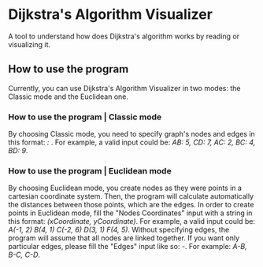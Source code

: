 # Dijkstra's Algorithm Visualizer

A tool to understand how does Dijkstra's algorithm works by reading or visualizing it.

## How to use the program

Currently, you can use Dijkstra's Algorithm Visualizer in two modes: the Classic mode and the Euclidean one.

### How to use the program | Classic mode

By choosing Classic mode, you need to specify graph's nodes and edges in this format: _<firstNodeName><secondNodeName>: <edgeLength>_. For example, a valid input could be: _AB: 5, CD: 7, AC: 2, BC: 4, BD: 9_.

### How to use the program | Euclidean mode

By choosing Euclidean mode, you create nodes as they were points in a cartesian coordinate system. Then, the program will calculate automatically the distances between those points, which are the edges.
In order to create points in Euclidean mode, fill the "Nodes Coordinates" input with a string in this format: _<firstNodeName>(xCoordinate, yCoordinate)_. For example, a valid input could be: _A(-1, 2) B(4, 1) C(-2, 6) D(3, 1) F(4, 5)_.
Without specifying edges, the program will assume that all nodes are linked together. If you want only particular edges, please fill the "Edges" input like so: _<firstNodeName>-<secondNodeName>_. For example: _A-B, B-C, C-D_.
